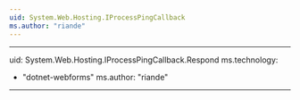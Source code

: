 ```yaml
---
uid: System.Web.Hosting.IProcessPingCallback
ms.author: "riande"
---
```


---
uid: System.Web.Hosting.IProcessPingCallback.Respond
ms.technology: 
  - "dotnet-webforms"
ms.author: "riande"
---
